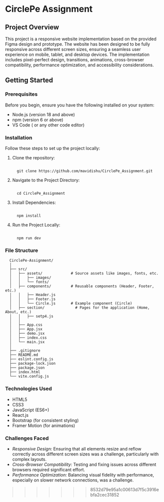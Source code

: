 # CirclePe Assignment


## Project Overview
This project is a responsive website implementation based on the provided Figma design and prototype. The website has been designed to be fully responsive across different screen sizes, ensuring a seamless user experience on mobile, tablet, and desktop devices. The implementation includes pixel-perfect design, transitions, animations, cross-browser compatibility, performance optimization, and accessibility considerations.

## Getting Started

### Prerequisites
Before you begin, ensure you have the following installed on your system:

 - Node.js (version 18 and above)
 - npm (version 6 or above)
 - VS Code ( or any other code editor)

### Installation

Follow these steps to set up the project locally:

  1. Clone the repository:
     ```
     
       git clone https://github.com/mavidishu/CirclePe_Assignment.git
     
     ```
  2. Navigate to the Project Directory:

     ```
     
       cd CirclePe_Assignment
     
     ```
  3. Install Dependencies:

     ```
     
       npm install
     
     ```
  4. Run the Project Locally:

     ```
     
       npm run dev
     
     ```

### File Structure
  ```
    CirclePe-Assignment/
    │
    ├── src/
    │   ├── assets/             # Source assets like images, fonts, etc.
    │   │   ├── images/
    │   │   └── fonts/
    │   ├── components/         # Reusable components (Header, Footer, etc.)
    │   │   ├── Header.js
    │   │   ├── Footer.js
    │   │   └── Circle.js       # Example component (Circle)
    │   ├── section/              # Pages for the application (Home, About, etc.)
    │   │   ├── setp4.js
    │   │  
    │   ├── App.css      
    │   ├── App.jsx       
    │   ├── demo.jsx     
    │   ├── index.css        
    │   └── main.jsx
    │
    ├── .gitignore              
    ├── README.md               
    ├── eslint.config.js        
    ├── package-lock.json       
    ├── package.json            
    ├── index.html              
    └── vite.config.js          
  ```

### Technologies Used
 - HTML5
 - CSS3
 - JavaScript (ES6+)
 - React.js
 - Bootstrap (for consistent styling)
 - Framer Motion (for animations)

### Challenges Faced
 - *Responsive Design:* Ensuring that all elements resize and reflow correctly across different screen sizes was a challenge, particularly with complex layouts.
 - *Cross-Browser Compatibility:* Testing and fixing issues across different browsers required significant effort.
 - *Performance Optimization:* Balancing visual fidelity with performance, especially on slower network connections, was a challenge.

>>>>>>> 8532d79e95a1c00613d7f5c3916ebfa2cec31852
